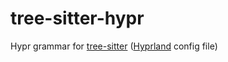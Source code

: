 # tree-sitter-hypr

Hypr grammar for [tree-sitter](https://github.com/tree-sitter/tree-sitter)
([Hyprland](https://github.com/hyprwm/Hyprland) config file)
